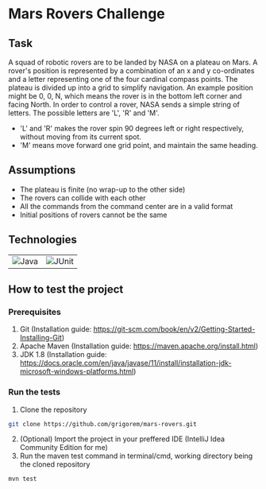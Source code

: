 # Mars Rovers Challenge

## Task
A squad of robotic rovers are to be landed by NASA on a plateau on Mars.
A rover's position is represented by a combination of an x and y co-ordinates and a letter representing one of the four cardinal compass points.
The plateau is divided up into a grid to simplify navigation. An example position might be 0, 0, N, which means the rover is in the bottom left corner and facing North.
In order to control a rover, NASA sends a simple string of letters. The possible letters are 'L', 'R' and 'M'.
* 'L' and 'R' makes the rover spin 90 degrees left or right respectively, without moving from its current spot.
* 'M' means move forward one grid point, and maintain the same heading.

## Assumptions
* The plateau is finite (no wrap-up to the other side)
* The rovers can collide with each other
* All the commands from the command center are in a valid format
* Initial positions of rovers cannot be the same

## Technologies

<table>
  <tr>
    <td>
      <img src="https://i.imgur.com/CNcQerw.jpg" alt="Java"/>
    </td>
    <td>
      <img src="https://i.imgur.com/tmQ1HQl.jpg" alt="JUnit"/>
    </td>
  </tr>
</table>

## How to test the project

### Prerequisites
1. Git (Installation guide: https://git-scm.com/book/en/v2/Getting-Started-Installing-Git)
2. Apache Maven (Installation guide: https://maven.apache.org/install.html)
3. JDK 1.8 (Installation guide: https://docs.oracle.com/en/java/javase/11/install/installation-jdk-microsoft-windows-platforms.html)

### Run the tests
1. Clone the repository
```sh
git clone https://github.com/grigorem/mars-rovers.git
```
2. (Optional) Import the project in your preffered IDE (IntelliJ Idea Community Edition for me)
3. Run the maven test command in terminal/cmd, working directory being the cloned repository
```sh
mvn test
```

